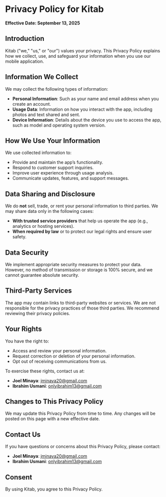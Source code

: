 # Privacy Policy for Kitab

**Effective Date: September 13, 2025**

## Introduction

Kitab ("we," "us," or "our") values your privacy. This Privacy Policy explains how we collect, use, and safeguard your information when you use our mobile application.

## Information We Collect

We may collect the following types of information:

* **Personal Information**: Such as your name and email address when you create an account.
* **Usage Data**: Information on how you interact with the app, including photos and text shared and sent.
* **Device Information**: Details about the device you use to access the app, such as model and operating system version.

## How We Use Your Information

We use collected information to:

* Provide and maintain the app’s functionality.
* Respond to customer support inquiries.
* Improve user experience through usage analysis.
* Communicate updates, features, and support messages.

## Data Sharing and Disclosure

We do **not** sell, trade, or rent your personal information to third parties. We may share data only in the following cases:

* **With trusted service providers** that help us operate the app (e.g., analytics or hosting services).
* **When required by law** or to protect our legal rights and ensure user safety.

## Data Security

We implement appropriate security measures to protect your data. However, no method of transmission or storage is 100% secure, and we cannot guarantee absolute security.

## Third-Party Services

The app may contain links to third-party websites or services. We are not responsible for the privacy practices of those third parties. We recommend reviewing their privacy policies.

## Your Rights

You have the right to:

* Access and review your personal information.
* Request correction or deletion of your personal information.
* Opt out of receiving communications from us.

To exercise these rights, contact us at:

* **Joel Minaya**: [jminaya20@gmail.com](mailto:jminaya20@gmail.com) 
* **Ibrahim Usmani**: [onlyibrahim13@gmail.com](mailto:onlyibrahim13@gmail.com) 

## Changes to This Privacy Policy

We may update this Privacy Policy from time to time. Any changes will be posted on this page with a new effective date.

## Contact Us

If you have questions or concerns about this Privacy Policy, please contact:

* **Joel Minaya**: [jminaya20@gmail.com](mailto:jminaya20@gmail.com) 
* **Ibrahim Usmani**: [onlyibrahim13@gmail.com](mailto:onlyibrahim13@gmail.com) 

## Consent

By using Kitab, you agree to this Privacy Policy.
